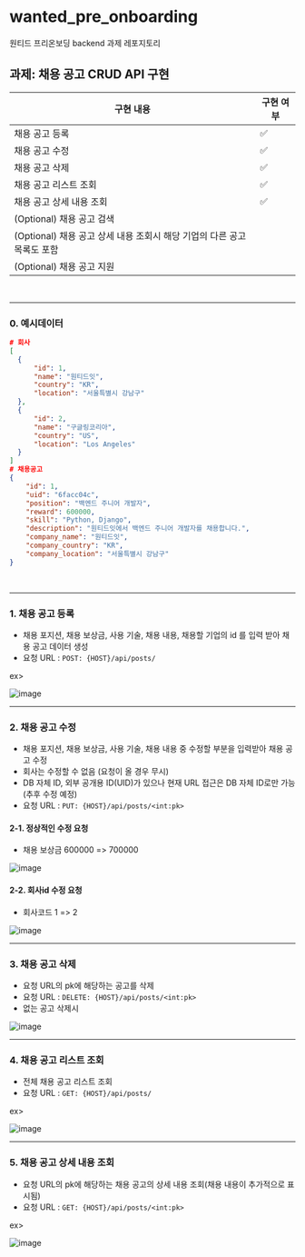 # wanted_pre_onboarding
원티드 프리온보딩 backend 과제 레포지토리



## 과제: 채용 공고 CRUD API 구현

| 구현 내용 | 구현 여부 |
| --- | --- |
| 채용 공고 등록 | ✅ |
| 채용 공고 수정 | ✅ |
| 채용 공고 삭제 | ✅ |
| 채용 공고 리스트 조회 | ✅ |
| 채용 공고 상세 내용 조회 | ✅ |
| (Optional) 채용 공고 검색 | |
| (Optional) 채용 공고 상세 내용 조회시 해당 기업의 다른 공고 목록도 포함 | |
| (Optional) 채용 공고 지원 | |

<br>

---

### 0. 예시데이터
```json
# 회사
[
  {
      "id": 1,
      "name": "원티드잇",
      "country": "KR",
      "location": "서울특별시 강남구"
  },
  {
      "id": 2,
      "name": "구글링코리아",
      "country": "US",
      "location": "Los Angeles"
  }
]
# 채용공고
{
    "id": 1,
    "uid": "6facc04c",
    "position": "백엔드 주니어 개발자",
    "reward": 600000,
    "skill": "Python, Django",
    "description": "원티드잇에서 백엔드 주니어 개발자를 채용합니다.",
    "company_name": "원티드잇",
    "company_country": "KR",
    "company_location": "서울특별시 강남구"
}
```
<br>

---

### 1. 채용 공고 등록
- 채용 포지션, 채용 보상금, 사용 기술, 채용 내용, 채용할 기업의 id 를 입력 받아 채용 공고 데이터 생성
- 요청 URL : `POST: {HOST}/api/posts/`

ex>

![image](https://user-images.githubusercontent.com/55697800/186227525-67417c96-883c-4e4e-8469-d8bb50ea26ee.png)

---

### 2. 채용 공고 수정
- 채용 포지션, 채용 보상금, 사용 기술, 채용 내용 중 수정할 부분을 입력받아 채용 공고 수정
- 회사는 수정할 수 없음 (요청이 올 경우 무시)
- DB 자체 ID, 외부 공개용 ID(UID)가 있으나 현재 URL 접근은 DB 자체 ID로만 가능(추후 수정 예정)
- 요청 URL : `PUT: {HOST}/api/posts/<int:pk>`

#### 2-1. 정상적인 수정 요청
- 채용 보상금 600000 => 700000 <br>

![image](https://user-images.githubusercontent.com/55697800/186228565-ab7e9c82-c842-4855-893a-70bc4f051012.png)

#### 2-2. 회사id 수정 요청
- 회사코드 1 => 2 <br>

![image](https://user-images.githubusercontent.com/55697800/186228847-967d711e-c648-4bae-ad89-3df735a9f104.png)

---

### 3. 채용 공고 삭제
- 요청 URL의 pk에 해당하는 공고를 삭제
- 요청 URL : `DELETE: {HOST}/api/posts/<int:pk>`
- 없는 공고 삭제시

![image](https://user-images.githubusercontent.com/55697800/186229169-e606f1cb-af2c-4c07-be58-a8823bd220a1.png)


---


### 4. 채용 공고 리스트 조회
- 전체 채용 공고 리스트 조회
- 요청 URL : `GET: {HOST}/api/posts/`

ex>

![image](https://user-images.githubusercontent.com/55697800/186229594-3b427273-5f8f-42c3-a08a-6563fbc9b0be.png)


---


### 5. 채용 공고 상세 내용 조회
- 요청 URL의 pk에 해당하는 채용 공고의 상세 내용 조회(채용 내용이 추가적으로 표시됨)
- 요청 URL : `GET: {HOST}/api/posts/<int:pk>`

ex>

![image](https://user-images.githubusercontent.com/55697800/186229960-157ec107-2de3-4325-b579-3446ced3e682.png)

